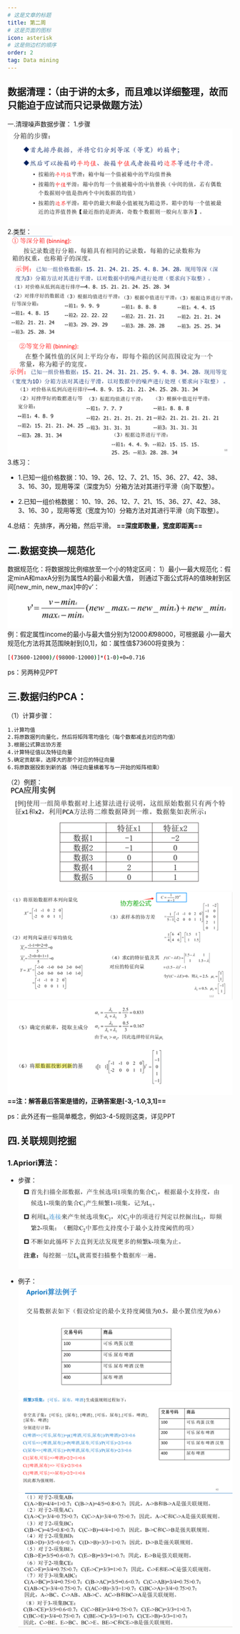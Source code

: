 ```yaml
---
# 这是文章的标题
title: 第二周
# 这是页面的图标
icon: asterisk
# 这是侧边栏的顺序
order: 2
tag: Data mining
---
```

## 数据清理：（由于讲的太多，而且难以详细整理，故而只能迫于应试而只记录做题方法）
一.清理噪声数据步骤：
1.步骤
![分箱](/notes-image/分箱.png)
2.类型：
![等深](/notes-image/等深.png)
![等宽](/notes-image/等宽.png)
3.练习：
- 1.已知一组价格数据：10、19、26、12、7、21、15、36、27、42、38、
3、16、30，现用等深（深度为5）分箱方法对其进行平滑（向下取整）。


- 2.已知一组价格数据： 10、19、26、12、7、21、15、36、27、42、38、
3、16、30 ，现用等宽（宽度为10）分箱方法对其进行平滑（向下取整）。

4.总结：
先排序，再分箱，然后平滑。
**==深度即数量，宽度即距离==**

## 二.数据变换—规范化
数据规范化：将数据按比例缩放至一个小的特定区间：
1）最小—最大规范化：假定minA和maxA分别为属性A的最小和最大值，
则通过下面公式将A的值映射到区间[new_min, new_max]中的v’：
![最小最大规范](/notes-image/最小最大规范.png)
例：假定属性income的最小与最大值分别为$12000和$98000，可根据最
小—最大规范化方法将其范围映射到[0,1]，如：属性值$73600将变换为：
```bash
[(73600-12000)/(98000-12000)]*(1-0)+0=0.716
```
ps：另两种见PPT

## 三.数据归约PCA：
（1）计算步骤：
```bash
1.计算均值
2.将原数据列向量化，然后将矩阵零均值化（每个数都减去对应的均值）
3.根据公式算出协方差
4.计算特征值以及特征向量
5.确定贡献率，选择大的那个对应的特征向量
6.将原数据投影到新的基（特征向量横着写与一开始的矩阵相乘）
```
（2）例题：
![PCA](/notes-image/PCA.png)
![PCA](/notes-image/PCA过程1.png)
![PCA](/notes-image/PCA过程2.png)
**==注：解答最后答案是错的，正确答案是[-3,-1.0,3,1]==**

ps：此外还有一些简单概念，例如3-4-5规则这类，详见PPT

## 四.关联规则挖掘
### 1.Apriori算法：
- 步骤：
![Apriori算法](/notes-image/Apriori算法.png)

- 例子：
![Apriori算法例子](/notes-image/Apriori算法例子.png)
![Apriori算法例子](/notes-image/Apriori算法例子2.png)
![Apriori算法例子](/notes-image/Apriori算法例子3.png)